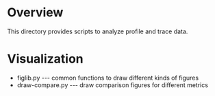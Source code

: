 # Overview
This directory provides scripts to analyze profile and trace data.

# Visualization
* figlib.py --- common functions to draw different kinds of figures
* draw-compare.py --- draw comparison figures for different metrics
